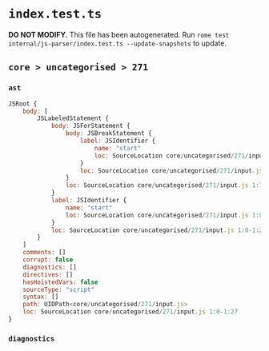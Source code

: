 # `index.test.ts`

**DO NOT MODIFY**. This file has been autogenerated. Run `rome test internal/js-parser/index.test.ts --update-snapshots` to update.

## `core > uncategorised > 271`

### `ast`

```javascript
JSRoot {
	body: [
		JSLabeledStatement {
			body: JSForStatement {
				body: JSBreakStatement {
					label: JSIdentifier {
						name: "start"
						loc: SourceLocation core/uncategorised/271/input.js 1:22-1:27 (start)
					}
					loc: SourceLocation core/uncategorised/271/input.js 1:16-1:27
				}
				loc: SourceLocation core/uncategorised/271/input.js 1:7-1:27
			}
			label: JSIdentifier {
				name: "start"
				loc: SourceLocation core/uncategorised/271/input.js 1:0-1:5 (start)
			}
			loc: SourceLocation core/uncategorised/271/input.js 1:0-1:27
		}
	]
	comments: []
	corrupt: false
	diagnostics: []
	directives: []
	hasHoistedVars: false
	sourceType: "script"
	syntax: []
	path: UIDPath<core/uncategorised/271/input.js>
	loc: SourceLocation core/uncategorised/271/input.js 1:0-1:27
}
```

### `diagnostics`

```

```
